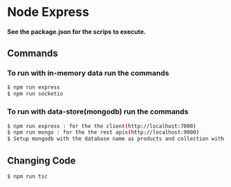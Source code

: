 # Node Express
#### See the package.json for the scrips to execute.

## Commands

### To run with in-memory data run the commands

```sh
$ npm run express
$ npm run socketio 
```
### To run with data-store(mongodb) run the commands

```sh
$ npm run express : for the the client(http://localhost:7000)
$ npm run mongo : for the the rest apis(http://localhost:9000)
$ Setup mongodb with the database name as products and collection with name product
```
## Changing Code

```sh
$ npm run tsc
```
